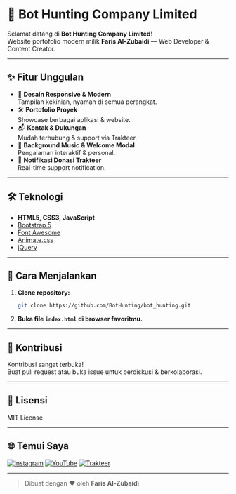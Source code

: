 # 🚀 Bot Hunting Company Limited

Selamat datang di **Bot Hunting Company Limited**!  
Website portofolio modern milik **Faris Al-Zubaidi** — Web Developer & Content Creator.

---

## ✨ Fitur Unggulan

- 🎨 **Desain Responsive & Modern**  
  Tampilan kekinian, nyaman di semua perangkat.
- 🛠️ **Portofolio Proyek**  
  Showcase berbagai aplikasi & website.
- 📬 **Kontak & Dukungan**  
  Mudah terhubung & support via Trakteer.
- 🎵 **Background Music & Welcome Modal**  
  Pengalaman interaktif & personal.
- 🔔 **Notifikasi Donasi Trakteer**  
  Real-time support notification.

---

## 🛠️ Teknologi

- **HTML5, CSS3, JavaScript**
- [Bootstrap 5](https://getbootstrap.com/)
- [Font Awesome](https://fontawesome.com/)
- [Animate.css](https://animate.style/)
- [jQuery](https://jquery.com/)

---

## 🚀 Cara Menjalankan

1. **Clone repository:**
    ```bash
    git clone https://github.com/BotHunting/bot_hunting.git
    ```
2. **Buka file `index.html` di browser favoritmu.**

---

## 🤝 Kontribusi

Kontribusi sangat terbuka!  
Buat pull request atau buka issue untuk berdiskusi & berkolaborasi.

---

## 📄 Lisensi

MIT License

---

## 🌐 Temui Saya

[![Instagram](https://img.shields.io/badge/Instagram-E4405F?style=flat&logo=instagram&logoColor=white)](https://www.instagram.com/bot.hunting)
[![YouTube](https://img.shields.io/badge/YouTube-FF0000?style=flat&logo=youtube&logoColor=white)](https://www.youtube.com/@bot.hunting)
[![Trakteer](https://img.shields.io/badge/Trakteer-FFC147?style=flat&logo=buy-me-a-coffee&logoColor=black)](https://trakteer.id/hunty/tip)

---

> Dibuat dengan ❤️ oleh **Faris Al-Zubaidi**